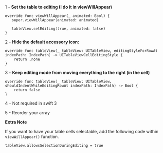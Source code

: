 1 - **Set the table to editing (I do it in viewWillAppear)**

```
override func viewWillAppear(_ animated: Bool) {
   super.viewWillAppear(animated: animated)
   
   tableView.setEditing(true, animated: false)
}
```

2 - **Hide the default accessory icon:**

```
override func tableView(_ tableView: UITableView, editingStyleForRowAt indexPath: IndexPath) -> UITableViewCellEditingStyle {
    return .none
}
```

3 - **Keep editing mode from moving everything to the right (in the cell)**

```
override func tableView(_ tableView: UITableView, shouldIndentWhileEditingRowAt indexPath: IndexPath) -> Bool {
    return false
}
```

4 - Not required in swift 3

5 - Reorder your array

**Extra Note**

If you want to have your table cells selectable, add the following code within `viewWillAppear()` function.

```
tableView.allowsSelectionDuringEditing = true
```

